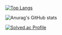 [![Top Langs](https://github-readme-stats.vercel.app/api/top-langs/?username=wlsh44)](https://github.com/wlsh44/github-readme-stats)

![Anurag's GitHub stats](https://github-readme-stats.vercel.app/api?username=wlsh44&show_icons=true&theme=radical)

[![Solved.ac Profile](http://mazassumnida.wtf/api/v2/generate_badge?boj=hizuk)](https://solved.ac/hizuk/)
